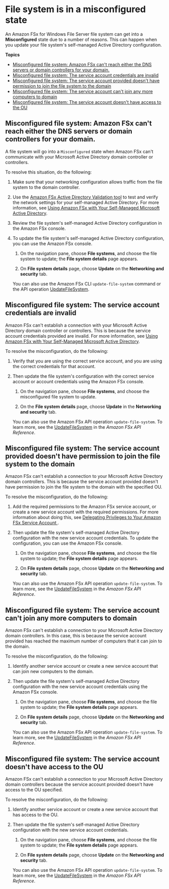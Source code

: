 # File system is in a misconfigured state<a name="misconfigured-ad-config"></a>

An Amazon FSx for Windows File Server file system can get into a **Misconfigured** state due to a number of reasons\. This can happen when you update your file system's self\-managed Active Directory configuration\.

**Topics**
+ [Misconfigured file system: Amazon FSx can't reach either the DNS servers or domain controllers for your domain\.](#w157aac41c13b7)
+ [Misconfigured file system: The service account credentials are invalid](#w157aac41c13b9)
+ [Misconfigured file system: The service account provided doesn't have permission to join the file system to the domain](#w157aac41c13c11)
+ [Misconfigured file system: The service account can't join any more computers to domain](#w157aac41c13c13)
+ [Misconfigured file system: The service account doesn't have access to the OU](#w157aac41c13c15)

## Misconfigured file system: Amazon FSx can't reach either the DNS servers or domain controllers for your domain\.<a name="w157aac41c13b7"></a>

A file system will go into a `Misconfigured` state when Amazon FSx can't communicate with your Microsoft Active Directory domain controller or controllers\.

To resolve this situation, do the following:

1. Make sure that your networking configuration allows traffic from the file system to the domain controller\.

1. Use the [ Amazon FSx Active Directory Validation tool](validate-ad-config.md) to test and verify the network settings for your self\-managed Active Directory\. For more information, see [Using Amazon FSx with Your Self\-Managed Microsoft Active Directory](self-managed-AD.md)\. 

1. Review the file system's self\-managed Active Directory configuration in the Amazon FSx console\.

1. To update the file system's self\-managed Active Directory configuration, you can use the Amazon FSx console\.

   1. On the navigation pane, choose **File systems**, and choose the file system to update; the **File system details** page appears\.

   1. On **File system details** page, choose **Update** on the **Networking and security** tab\.

   You can also use the Amazon FSx CLI `update-file-system` command or the API operation [UpdateFileSystem](https://docs.aws.amazon.com/fsx/latest/APIReference/API_UpdateFileSystem.html)\.

## Misconfigured file system: The service account credentials are invalid<a name="w157aac41c13b9"></a>

Amazon FSx can't establish a connection with your Microsoft Active Directory domain controller or controllers\. This is because the service account credentials provided are invalid\. For more information, see [Using Amazon FSx with Your Self\-Managed Microsoft Active Directory](self-managed-AD.md)\. 

To resolve the misconfiguration, do the following:

1. Verify that you are using the correct service account, and you are using the correct credentials for that account\.

1. Then update the file system's configuration with the correct service account or account credentials using the Amazon FSx console\.

   1. On the navigation pane, choose **File systems**, and choose the misconfigured file system to update\.

   1. On the **File system details** page, choose **Update** in the **Networking and security** tab\.

   You can also use the Amazon FSx API operation `update-file-system`\. To learn more, see the [UpdateFileSystem](https://docs.aws.amazon.com/fsx/latest/APIReference/API_UpdateFileSystem.html) in the *Amazon FSx API Reference*\.

## Misconfigured file system: The service account provided doesn't have permission to join the file system to the domain<a name="w157aac41c13c11"></a>

Amazon FSx can't establish a connection to your Microsoft Active Directory domain controllers\. This is because the service account provided doesn't have permission to join the file system to the domain with the specified OU\. 

To resolve the misconfiguration, do the following:

1. Add the required permissions to the Amazon FSx service account, or create a new service account with the required permissions\. For more information about doing this, see [ Delegating Privileges to Your Amazon FSx Service Account ](self-managed-AD-best-practices.md#connect_delegate_privileges)\.

1. Then update the file system's self\-managed Active Directory configuration with the new service account credentials\. To update the configuration, you can use the Amazon FSx console\. 

   1. On the navigation pane, choose **File systems**, and choose the file system to update; the **File system details** page appears\.

   1. On **File system details** page, choose **Update** on the **Networking and security** tab\. 

   You can also use the Amazon FSx API operation `update-file-system`\. To learn more, see the [UpdateFileSystem](https://docs.aws.amazon.com/fsx/latest/APIReference/API_UpdateFileSystem.html) in the *Amazon FSx API Reference*\.

## Misconfigured file system: The service account can't join any more computers to domain<a name="w157aac41c13c13"></a>

Amazon FSx can't establish a connection to your Microsoft Active Directory domain controllers\. In this case, this is because the service account provided has reached the maximum number of computers that it can join to the domain\. 

To resolve the misconfiguration, do the following:

1. Identify another service account or create a new service account that can join new computers to the domain\.

1. Then update the file system's self\-managed Active Directory configuration with the new service account credentials using the Amazon FSx console\.

   1. On the navigation pane, choose **File systems**, and choose the file system to update; the **File system details** page appears\.

   1. On **File system details** page, choose **Update** on the **Networking and security** tab\.

   You can also use the Amazon FSx API operation `update-file-system`\. To learn more, see the [UpdateFileSystem](https://docs.aws.amazon.com/fsx/latest/APIReference/API_UpdateFileSystem.html) in the *Amazon FSx API Reference*\.

## Misconfigured file system: The service account doesn't have access to the OU<a name="w157aac41c13c15"></a>

Amazon FSx can't establish a connection to your Microsoft Active Directory domain controllers because the service account provided doesn't have access to the OU specified\. 

To resolve the misconfiguration, do the following:

1.  Identify another service account or create a new service account that has access to the OU\.

1. Then update the file system's self\-managed Active Directory configuration with the new service account credentials\.

   1. On the navigation pane, choose **File systems**, and choose the file system to update; the **File system details** page appears\.

   1. On **File system details** page, choose **Update** on the **Networking and security** tab\.

   You can also use the Amazon FSx API operation `update-file-system`\. To learn more, see the [UpdateFileSystem](https://docs.aws.amazon.com/fsx/latest/APIReference/API_UpdateFileSystem.html) in the *Amazon FSx API Reference*\.